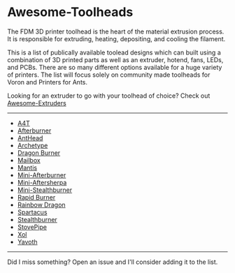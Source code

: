 # Awesome-Toolheads

The FDM 3D printer toolhead is the heart of the material extrusion process. It is responsible for extruding, heating, depositing, and cooling the filament. 

This is a list of publically available toolead designs which can built using a combination of 3D printed parts as well as an extruder, hotend, fans, LEDs, and PCBs. There are so many different options available for a huge variety of printers. The list will focus solely on community made toolheads for Voron and Printers for Ants.

Looking for an extruder to go with your toolhead of choice? Check out [Awesome-Extruders](https://github.com/SartorialGrunt0/Awesome-Extruders/)

--------------------
- [A4T](https://github.com/Armchair-Heavy-Industries/A4T)
- [Afterburner](https://github.com/VoronDesign/Voron-Afterburner)
- [AntHead](https://github.com/PrintersForAnts/AntHead)
- [Archetype](https://github.com/Armchair-Heavy-Industries/Archetype)
- [Dragon Burner](https://github.com/chirpy2605/voron/tree/main/V0/Dragon_Burner)
- [Mailbox](https://github.com/chirpy2605/voron/blob/main/V0/Mailbox)
- [Mantis](https://github.com/Armchair-Heavy-Industries/Mantis-Xol)
- [Mini-Afterburner](https://github.com/VoronDesign/Voron-0/tree/Voron0.1)
- [Mini-Aftersherpa](https://github.com/PrintersForAnts/Mini-AfterSherpa)
- [Mini-Stealthburner](https://github.com/VoronDesign/Voron-0/tree/Voron0.2r1)
- [Rapid Burner](https://github.com/chirpy2605/voron/tree/main/V0/Rapid_Burner)
- [Rainbow Dragon](https://github.com/chirpy2605/voron/blob/main/V0/Mailbox)
- [Spartacus](https://www.printables.com/model/745412-spartacus-the-toolhead)
- [Stealthburner](https://github.com/VoronDesign/Voron-Stealthburner)
- [StovePipe](https://github.com/chirpy2605/voron/blob/main/V0/StovePipe)
- [Xol](https://github.com/Armchair-Heavy-Industries/Xol-Toolhead)
- [Yavoth](https://github.com/chirpy2605/voron/blob/main/V0/Yavoth)

--------------------

Did I miss something? Open an issue and I'll consider adding it to the list.
